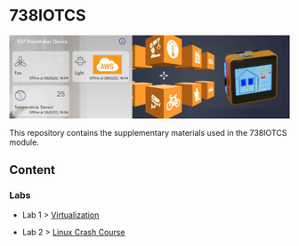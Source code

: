 # 738IOTCS

![738IOTCS Banner](banner.jpeg "738IOTCS")

This repository contains the supplementary materials used in the 738IOTCS module.

## Content

### Labs

- Lab 1 > [Virtualization](Labs/Virtualization.md)

- Lab 2 > [Linux Crash Course](Labs/LinuxCrashCourse.md)

